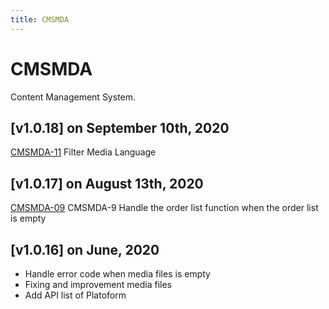 ```yaml
---
title: CMSMDA
---
```


# CMSMDA
Content Management System.

## [v1.0.18] on September 10th, 2020
[CMSMDA-11](https://dyned.myjetbrains.com/youtrack/issue/CMSMDA-11) Filter Media Language

## [v1.0.17] on August 13th, 2020
[CMSMDA-09](https://dyned.myjetbrains.com/youtrack/issue/CMSMDA-09) CMSMDA-9 Handle the order list function when the order list is empty

## [v1.0.16] on June, 2020
- Handle error code when media files is empty
- Fixing and improvement media files
- Add API list of Platoform
